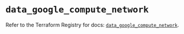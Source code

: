 # `data_google_compute_network`

Refer to the Terraform Registry for docs: [`data_google_compute_network`](https://registry.terraform.io/providers/hashicorp/google/6.4.0/docs/data-sources/compute_network).
